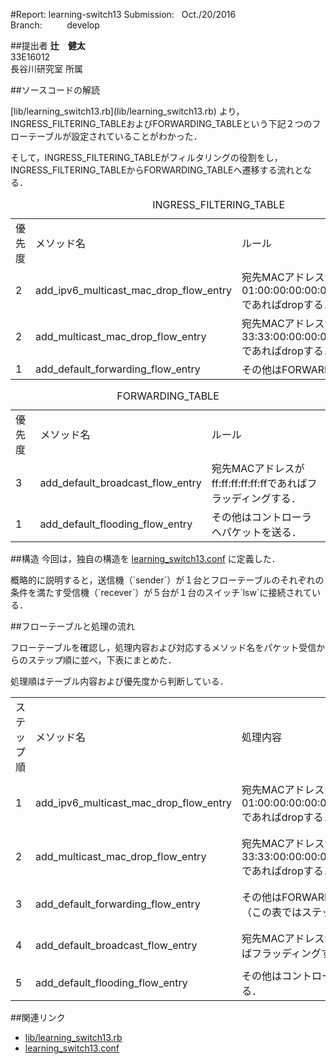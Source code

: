 #Report: learning-switch13
Submission: &nbsp; Oct./20/2016<br>
Branch: &nbsp;&nbsp;&nbsp;&nbsp;&nbsp;&nbsp;&nbsp;&nbsp; develop<br>






##提出者
<B>辻　健太</B><br>
33E16012<br>
長谷川研究室 所属<br>




##ソースコードの解読
 <p>[lib/learning_switch13.rb](lib/learning_switch13.rb)
より，INGRESS_FILTERING_TABLEおよびFORWARDING_TABLEという下記２つのフローテーブルが設定されていることがわかった．</p>
<p>そして，INGRESS_FILTERING_TABLEがフィルタリングの役割をし，INGRESS_FILTERING_TABLEからFORWARDING_TABLEへ遷移する流れとなる．</p>

<table>
  <caption>INGRESS_FILTERING_TABLE</caption>
  <tr>
    <td>優先度</td>
    <td>メソッド名</td>
    <td>ルール</td>
  </tr>
  <tr>
    <td>2</td>
    <td>add_ipv6_multicast_mac_drop_flow_entry</td>
    <td>宛先MACアドレスが01:00:00:00:00:00/ff:00:00:00:00:00であればdropする．</td>
  </tr>
  <tr>
    <td>2</td>
    <td>add_multicast_mac_drop_flow_entry</td>
    <td>宛先MACアドレスが33:33:00:00:00:00/ff:ff:00:00:00:00であればdropする．</td>
  </tr>
  <tr>
    <td>1</td>
    <td>add_default_forwarding_flow_entry</td>
    <td>その他はFORWARDING_TABLEへ．</td>
  </tr>
</table>

<table>
  <caption>FORWARDING_TABLE</caption>
  <tr>
    <td>優先度</td>
    <td>メソッド名</td>
    <td>ルール</td>
  </tr>
  <tr>
    <td>3</td>
    <td>add_default_broadcast_flow_entry</td>
    <td>宛先MACアドレスがff:ff:ff:ff:ff:ffであればフラッディングする．</td>
  </tr>
  <tr>
    <td>1</td>
    <td>add_default_flooding_flow_entry</td>
    <td>その他はコントローラへパケットを送る．</td>
  </tr>
</table>





##構造
今回は，独自の構造を
[learning_switch13.conf](learning_switch13.conf)
に定義した．
<p>概略的に説明すると，送信機（`sender`）が１台とフローテーブルのそれぞれの条件を満たす受信機（`recever`）が５台が１台のスイッチ`lsw`に接続されている．</p>






##フローテーブルと処理の流れ
<p>フローテーブルを確認し，処理内容および対応するメソッド名をパケット受信からのステップ順に並べ，下表にまとめた．</p>
<p>処理順はテーブル内容および優先度から判断している．</p>

<table>
  <tr>
    <td>ステップ順</td>
    <td>メソッド名</td>
    <td>処理内容</td>
    <td>フォワーディングテーブル内の実際のルール</td>
  </tr>
  <tr>
    <td>1</td>
    <td>add_ipv6_multicast_mac_drop_flow_entry</td>
    <td>宛先MACアドレスが01:00:00:00:00:00/ff:00:00:00:00:00であればdropする．</td>
    <td>cookie=0x0, duration=43.75s, table=0, n_packets=1, n_bytes=42, priority=2,dl_dst=01:00:00:00:00:00/ff:00:00:00:00:00 actions=drop</td>
  </tr>
  <tr>
    <td>2</td>
    <td>add_multicast_mac_drop_flow_entry</td>
    <td>宛先MACアドレスが33:33:00:00:00:00/ff:ff:00:00:00:00であればdropする．</td>
    <td>cookie=0x0, duration=43.713s, table=0, n_packets=198, n_bytes=34346, priority=2,dl_dst=33:33:00:00:00:00/ff:ff:00:00:00:00 actions=drop</td>
  </tr>
  <tr>
    <td>3</td>
    <td>add_default_forwarding_flow_entry</td>
    <td>
    その他はFORWARDING_TABLEへ．
    （この表ではステップ４へ）
    </td>
    <td>cookie=0x0, duration=43.713s, table=0, n_packets=32, n_bytes=10344, priority=1 actions=goto_table:1</td>
  </tr>
  <tr>
    <td>4</td>
    <td>add_default_broadcast_flow_entry</td>
    <td>宛先MACアドレスがff:ff:ff:ff:ff:ffであればフラッディングする．</td>
    <td>cookie=0x0, duration=43.713s, table=1, n_packets=31, n_bytes=10302, priority=3,dl_dst=ff:ff:ff:ff:ff:ff actions=FLOOD</td>
  </tr>
  <tr>
    <td>5</td>
    <td>add_default_flooding_flow_entry</td>
    <td>その他はコントローラへパケットを送る．</td>
    <td>cookie=0x0, duration=43.713s, table=1, n_packets=1, n_bytes=42, priority=1 actions=CONTROLLER:65535</td>
  </tr>
</table>








##関連リンク
* [lib/learning_switch13.rb](lib/learning_switch13.rb)
* [learning_switch13.conf](learning_switch13.conf)

